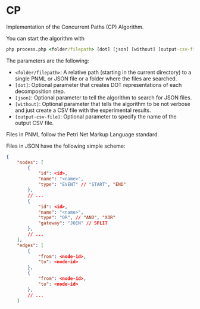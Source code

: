 # CP

Implementation of the Concurrent Paths (CP) Algorithm.

You can start the algorithm with 
```cmd
php process.php <folder/filepath> [dot] [json] [without] [output-csv-file]
```
The parameters are the following:
- ```<folder/filepath>```: A relative path (starting in the current directory) to a single PNML or JSON file or a folder where the files are searched.
- ```[dot]```: Optional parameter that creates DOT representations of each decomposition step.
- ```[json]```: Optional parameter to tell the algorithm to search for JSON files.
- ```[without]```: Optional parameter that tells the algorithm to be not verbose and just create a CSV file with the experimental results.
- ```[output-csv-file]```: Optional parameter to specify the name of the output CSV file.

Files in PNML follow the Petri Net Markup Language standard.

Files in JSON have the following simple scheme:
```json
{
    "nodes": [
        {
            "id": <id>,
            "name": "<name>",
            "type": "EVENT" // "START", "END"
        },
        // ...
        {
            "id": <id>,
            "name": "<name>",
            "type": "OR", // "AND", "XOR"
            "gateway": "JOIN" // SPLIT
        },
        // ...
    ],
    "edges": [
        {
            "from": <node-id>,
            "to": <node-id>
        },
        {
            "from": <node-id>,
            "to": <node-id>
        },
        // ...
    ]
```
